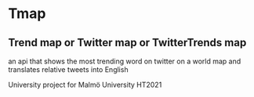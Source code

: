# Tmap
## Trend map or Twitter map or TwitterTrends map
an api that shows the most trending word on twitter on a world map
and translates relative tweets into English

University project for Malmö University HT2021
